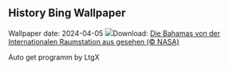 ## History Bing Wallpaper
Wallpaper date: 2024-04-05
![](https://www.bing.com/th?id=OHR.BahamasSpace_DE-DE5829125320_UHD.jpg&w=1000)Download: [Die Bahamas von der Internationalen Raumstation aus gesehen (© NASA)](https://www.bing.com/th?id=OHR.BahamasSpace_DE-DE5829125320_UHD.jpg)

Auto get programm by LtgX
